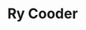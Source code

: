 ---
title: "Ry Cooder"
summary: "American guitarist, singer and composer, born 15 March 1947 in Los Angeles, California, known for his slide guitar work, his interest in blues-rock and native North American roots music. He is married to ."
image: "ry-cooder.jpg"
apple_music_artist_url: "https://music.apple.com/gb/artist/ry-cooder/191009"
---
